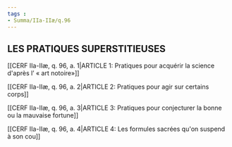 ```yaml
---
tags : 
- Summa/IIa-IIæ/q.96
---
```


## LES PRATIQUES SUPERSTITIEUSES

[[CERF IIa-IIæ, q. 96, a. 1|ARTICLE 1: Pratiques pour acquérir la science d'après l’ « art notoire»]]

[[CERF IIa-IIæ, q. 96, a. 2|ARTICLE 2: Pratiques pour agir sur certains corps]]

[[CERF IIa-IIæ, q. 96, a. 3|ARTICLE 3: Pratiques pour conjecturer la bonne ou la mauvaise fortune]]

[[CERF IIa-IIæ, q. 96, a. 4|ARTICLE 4: Les formules sacrées qu'on suspend à son cou]]

